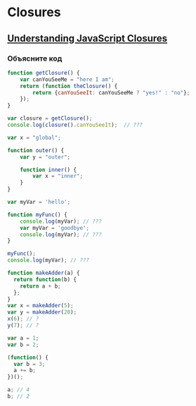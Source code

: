 # Closures

## [Understanding JavaScript Closures](https://javascriptweblog.wordpress.com/2010/10/25/understanding-javascript-closures/)

### Объясните код

```javascript
function getClosure() {
    var canYouSeeMe = "here I am";
    return (function theClosure() {
        return {canYouSeeIt: canYouSeeMe ? "yes!" : "no"};
    });
}

var closure = getClosure();
console.log(closure().canYouSeeIt);  // ???
```

```javascript
var x = "global";

function outer() {
    var y = "outer";

    function inner() {
        var x = "inner";
    }
}
```

```javascript
var myVar = 'hello';

function myFunc() {
    console.log(myVar); // ???
    var myVar = 'goodbye';
    console.log(myVar); // ???
}

myFunc();
console.log(myVar); // ???
```

```javascript
function makeAdder(a) {
  return function(b) {
    return a + b;
  };
}
var x = makeAdder(5);
var y = makeAdder(20);
x(6); // ?
y(7); // ?
```

```javascript
var a = 1;
var b = 2;

(function() {
  var b = 3;
  a += b;
})();

a; // 4
b; // 2
```

